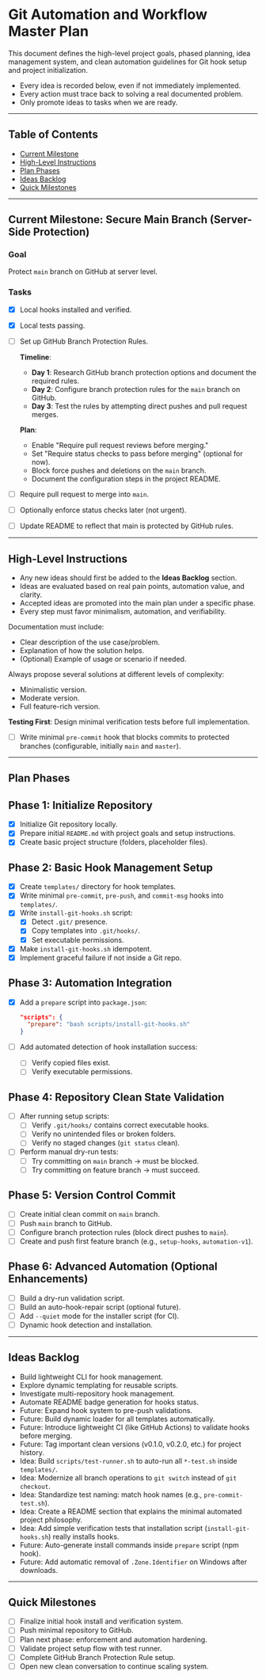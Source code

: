 # Git Automation and Workflow Master Plan

This document defines the high-level project goals, phased planning, idea management system, and clean automation guidelines for Git hook setup and project initialization.

- Every idea is recorded below, even if not immediately implemented.
- Every action must trace back to solving a real documented problem.
- Only promote ideas to tasks when we are ready.

---

## Table of Contents

- [Current Milestone](#current-milestone-secure-main-branch-server-side-protection)
- [High-Level Instructions](#high-level-instructions)
- [Plan Phases](#plan-phases)
- [Ideas Backlog](#ideas-backlog)
- [Quick Milestones](#quick-milestones)

---

## Current Milestone: Secure Main Branch (Server-Side Protection)

### Goal

Protect `main` branch on GitHub at server level.

### Tasks

- [x] Local hooks installed and verified.
- [x] Local tests passing.
- [ ] Set up GitHub Branch Protection Rules.

  **Timeline**:  
  - **Day 1**: Research GitHub branch protection options and document the required rules.  
  - **Day 2**: Configure branch protection rules for the `main` branch on GitHub.  
  - **Day 3**: Test the rules by attempting direct pushes and pull request merges.  

  **Plan**:  
  - Enable "Require pull request reviews before merging."  
  - Set "Require status checks to pass before merging" (optional for now).  
  - Block force pushes and deletions on the `main` branch.  
  - Document the configuration steps in the project README.  
- [ ] Require pull request to merge into `main`.
- [ ] Optionally enforce status checks later (not urgent).
- [ ] Update README to reflect that main is protected by GitHub rules.

---

## High-Level Instructions

- Any new ideas should first be added to the **Ideas Backlog** section.
- Ideas are evaluated based on real pain points, automation value, and clarity.
- Accepted ideas are promoted into the main plan under a specific phase.
- Every step must favor minimalism, automation, and verifiability.

Documentation must include:

- Clear description of the use case/problem.
- Explanation of how the solution helps.
- (Optional) Example of usage or scenario if needed.

Always propose several solutions at different levels of complexity:

- Minimalistic version.
- Moderate version.
- Full feature-rich version.

**Testing First**: Design minimal verification tests before full implementation.

- [ ] Write minimal `pre-commit` hook that blocks commits to protected branches (configurable, initially `main` and `master`).

---

## Plan Phases

## Phase 1: Initialize Repository

- [x] Initialize Git repository locally.
- [x] Prepare initial `README.md` with project goals and setup instructions.
- [x] Create basic project structure (folders, placeholder files).

## Phase 2: Basic Hook Management Setup

- [x] Create `templates/` directory for hook templates.
- [x] Write minimal `pre-commit`, `pre-push`, and `commit-msg` hooks into `templates/`.
- [x] Write `install-git-hooks.sh` script:
  - [x] Detect `.git/` presence.
  - [x] Copy templates into `.git/hooks/`.
  - [x] Set executable permissions.
- [x] Make `install-git-hooks.sh` idempotent.
- [x] Implement graceful failure if not inside a Git repo.

## Phase 3: Automation Integration

- [x] Add a `prepare` script into `package.json`:

  ```json
  "scripts": {
    "prepare": "bash scripts/install-git-hooks.sh"
  }
  ```

- [ ] Add automated detection of hook installation success:
  - [ ] Verify copied files exist.
  - [ ] Verify executable permissions.

## Phase 4: Repository Clean State Validation

- [ ] After running setup scripts:
  - [ ] Verify `.git/hooks/` contains correct executable hooks.
  - [ ] Verify no unintended files or broken folders.
  - [ ] Verify no staged changes (`git status` clean).
- [ ] Perform manual dry-run tests:
  - [ ] Try committing on `main` branch → must be blocked.
  - [ ] Try committing on feature branch → must succeed.

## Phase 5: Version Control Commit

- [ ] Create initial clean commit on `main` branch.
- [ ] Push `main` branch to GitHub.
- [ ] Configure branch protection rules (block direct pushes to `main`).
- [ ] Create and push first feature branch (e.g., `setup-hooks`, `automation-v1`).

## Phase 6: Advanced Automation (Optional Enhancements)

- [ ] Build a dry-run validation script.
- [ ] Build an auto-hook-repair script (optional future).
- [ ] Add `--quiet` mode for the installer script (for CI).
- [ ] Dynamic hook detection and installation.

---

## Ideas Backlog

- Build lightweight CLI for hook management.
- Explore dynamic templating for reusable scripts.
- Investigate multi-repository hook management.
- Automate README badge generation for hooks status.
- Future: Expand hook system to pre-push validations.
- Future: Build dynamic loader for all templates automatically.
- Future: Introduce lightweight CI (like GitHub Actions) to validate hooks before merging.
- Future: Tag important clean versions (v0.1.0, v0.2.0, etc.) for project history.
- Idea: Build `scripts/test-runner.sh` to auto-run all `*-test.sh` inside `templates/`.
- Idea: Modernize all branch operations to `git switch` instead of `git checkout`.
- Idea: Standardize test naming: match hook names (e.g., `pre-commit-test.sh`).
- Idea: Create a README section that explains the minimal automated project philosophy.
- Idea: Add simple verification tests that installation script (`install-git-hooks.sh`) really installs hooks.
- Future: Auto-generate install commands inside `prepare` script (npm hook).
- Future: Add automatic removal of `.Zone.Identifier` on Windows after downloads.

---

## Quick Milestones

- [ ] Finalize initial hook install and verification system.
- [ ] Push minimal repository to GitHub.
- [ ] Plan next phase: enforcement and automation hardening.
- [ ] Validate project setup flow with test runner.
- [ ] Complete GitHub Branch Protection Rule setup.
- [ ] Open new clean conversation to continue scaling system.
